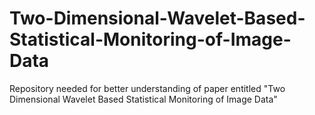 # Two-Dimensional-Wavelet-Based-Statistical-Monitoring-of-Image-Data
Repository needed for better understanding of paper entitled "Two Dimensional Wavelet Based Statistical Monitoring of Image Data"
